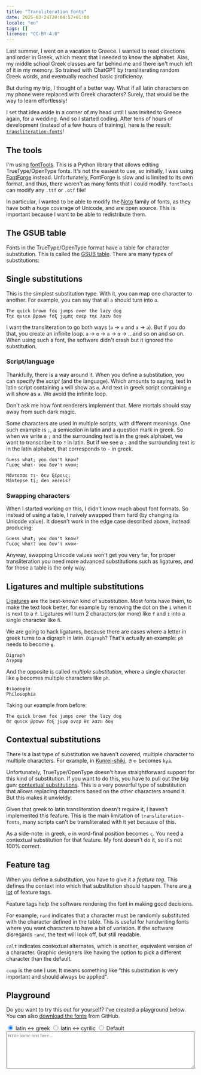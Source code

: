 ```yaml
---
title: "Transliteration fonts"
date: 2025-03-24T20:04:57+01:00
locale: "en"
tags: []
license: "CC-BY-4.0"
---
```

Last summer, I went on a vacation to Greece. I wanted to read directions and order in Greek, which meant that I needed to know the alphabet. Alas, my middle school Greek classes are far behind me and there isn't much left of it in my memory. So trained with ChatGPT by transliterating random Greek words, and eventually reached basic proficiency.

But during my trip, I thought of a better way. What if all latin characters on my phone were replaced with Greek characters? Surely, that would be the way to learn effortlessly!

I set that idea aside in a corner of my head until I was invited to Greece again, for a wedding. And so I started coding. After tens of hours of development (instead of a few hours of training), here is the result: [`transliteration-fonts`](https://github.com/getkey/transliteration-fonts)!

## The tools

I'm using [fontTools](https://fonttools.readthedocs.io/en/latest/). This is a Python library that allows editing TrueType/OpenType fonts. It's not the easiest to use, so initially, I was using [FontForge](https://fontforge.org) instead. Unfortunately, FontForge is slow and is limited to its own format, and thus, there weren't as many fonts that I could modify. `fontTools` can modify any `.ttf` or `.otf` file!

In particular, I wanted to be able to modify the [Noto](https://en.wikipedia.org/wiki/Noto_fonts) family of fonts, as they have both a huge coverage of Unicode, and are open source. This is important because I want to be able to redistribute them.

## The GSUB table

Fonts in the TrueType/OpenType format have a table for character substitution. This is called the [GSUB table](https://learn.microsoft.com/en-us/typography/opentype/spec/gsub). There are many types of substitutions:

## Single substitutions

This is the simplest substitution type. With it, you can map one character to another. For example, you can say that all `a` should turn into `α`.

```
The quick brown fox jumps over the lazy dog
Τηε quιcκ βροwν fοξ juμπς οvερ τηε λαzυ δογ
```

I want the transliteration to go both ways (`a` → `α` and `α` → `a`). But if you do that, you create an infinite loop. `a` → `α` → `a` → `α` → ...and so on and so on. When using such a font, the software didn't crash but it ignored the substitution.

### Script/language

Thankfully, there is a way around it. When you define a substitution, you can specify the _script_ (and the language). Which amounts to saying, text in latin script containing `a` will show as `α`. And text in greek script containing `α` will show as `a`. We avoid the infinite loop.

Don't ask me how font renderers implement that. Mere mortals should stay away from such dark magic.

Some characters are used in multiple scripts, with different meanings. One such example is `;`, a semicolon in latin and a question mark in greek. So when we write a `;` and the surrounding text is in the greek alphabet, we want to transcribe it to `?` in latin. But if we see a `;` and the surrounding text is in the latin alphabet, that corresponds to `·` in greek.

```
Guess what; you don't know?
Γuεσς whατ· υοu δον'τ κνοw;

Μάντεπσε τι· δεν ξέρεις;
Mántepse ti; den xéreis?
```

### Swapping characters

When I started working on this, I didn't know much about font formats. So instead of using a table, I naively swapped them hard (by changing its Unicode value). It doesn't work in the edge case described above, instead producing:

```
Guess what; you don't know?
Γuεσς whατ? υοu δον'τ κνοw·
```

Anyway, swapping Unicode values won't get you very far, for proper transliteration you need more advanced substitutions such as ligatures, and for those a table is the only way.

## Ligatures and multiple substitutions

[Ligatures](https://en.wikipedia.org/wiki/Ligature_(writing)) are the best-known kind of substitution. Most fonts have them, to make the text look better, for example by removing the dot on the `i` when it is next to a `f`. Ligatures will turn 2 characters (or more) like `f` and `i` into a single character like `ﬁ`.

We are going to hack ligatures, because there are cases where a letter in greek turns to a digraph in latin. `Digraph`? That's actually an example: `ph` needs to become `φ`.

```
Digraph
Διγραφ
```

And the opposite is called _multiple substitution_, where a single character like `φ` becomes multiple characters like `ph`.

```
Φιλοσοφία
Philosophía
```

Taking our example from before:

```
The quick brown fox jumps over the lazy dog
Θε quιcκ βροwν fοξ juμφ οvερ θε λαzυ δογ
```

## Contextual substitutions

There is a last type of substitution we haven't covered, multiple character to multiple characters. For example, in [Kunrei-shiki](https://en.wikipedia.org/wiki/Kunrei-shiki_romanization), `きゃ` becomes `kya`.

Unfortunately, TrueType/OpenType doesn't have straightforward support for this kind of substitution. If you want to do this, you have to pull out the big gun: [contextual substitutions](https://fontforge.org/docs/ui/dialogs/contextchain.html). This is a very powerful type of substitution that allows replacing characters based on the other characters around it. But this makes it unwieldy.

Given that greek to latin transliteration doesn't require it, I haven't implemented this feature. This is the main limitation of `transliteration-fonts`, many scripts can't be transliterated with it yet because of this.

As a side-note: in greek, `σ` in word-final position becomes `ς`. You need a contextual substitution for that feature. My font doesn't do it, so it's not 100% correct.

## Feature tag

When you define a substitution, you have to give it a _feature tag_. This defines the context into which that substitution should happen. There are [a lot](https://learn.microsoft.com/en-us/typography/opentype/spec/featuretags) of feature tags.

Feature tags help the software rendering the font in making good decisions.

For example, `rand` indicates that a character must be randomly substituted with the character defined in the table. This is useful for handwriting fonts where you want characters to have a bit of variation. If the software disregards `rand`, the text will look off, but still readable.

`calt` indicates contextual alternates, which is another, equivalent version of a character. Graphic designers like having the option to pick a different character than the default.

`ccmp` is the one I use. It means something like "this substitution is very important and should always be applied".

## Playground

Do you want to try this out for yourself? I've created a playground below. You can also [download the fonts](https://github.com/getkey/transliteration-fonts/releases) from GitHub.

<style>
	@font-face {
		font-family: Apeleutherosis;
		src: url('./ApeleutherosisSerif-Regular.woff2');
	}
	@font-face {
		font-family: Osvobozdenie;
		src: url('./OsvobozdenieSerif-Regular.woff2');
	}
	textarea {
		width: 100%;
		height: 15ch;
		font-family: serif;
	}
	#apeleutherosis:checked ~ .playground {
		font-family: Apeleutherosis;
	}
	#osvobozdenie:checked ~ .playground {
		font-family: Osvobozdenie;
	}
</style>

<form>
<input type="radio" name="font" id="apeleutherosis" checked/>
<label for="apeleutherosis">latin ↔ greek</label>

<input type="radio" name="font" id="osvobozdenie"/>
<label for="osvobozdenie">latin ↔ cyrilic</label>

<input type="radio" name="font" id="default"/>
<label for="default">Default</label>

<textarea class="playground" placeholder="Write some text here..."></textarea>
</form>
